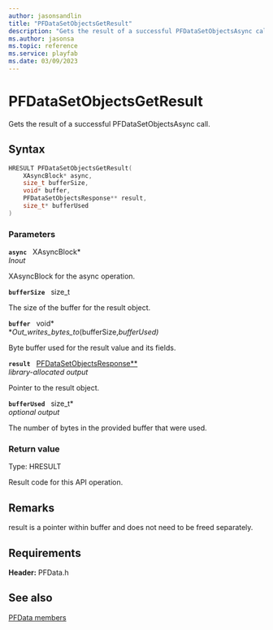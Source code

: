 ```yaml
---
author: jasonsandlin
title: "PFDataSetObjectsGetResult"
description: "Gets the result of a successful PFDataSetObjectsAsync call."
ms.author: jasonsa
ms.topic: reference
ms.service: playfab
ms.date: 03/09/2023
---
```


# PFDataSetObjectsGetResult  

Gets the result of a successful PFDataSetObjectsAsync call.  

## Syntax  
  
```cpp
HRESULT PFDataSetObjectsGetResult(  
    XAsyncBlock* async,  
    size_t bufferSize,  
    void* buffer,  
    PFDataSetObjectsResponse** result,  
    size_t* bufferUsed  
)  
```  
  
### Parameters  
  
**`async`** &nbsp; XAsyncBlock*  
*_Inout_*  
  
XAsyncBlock for the async operation.  
  
**`bufferSize`** &nbsp; size_t  
  
The size of the buffer for the result object.  
  
**`buffer`** &nbsp; void*  
*_Out_writes_bytes_to_(bufferSize,*bufferUsed)*  
  
Byte buffer used for the result value and its fields.  
  
**`result`** &nbsp; [PFDataSetObjectsResponse**](../../pfdatatypes/structs/pfdatasetobjectsresponse.md)  
*library-allocated output*  
  
Pointer to the result object.  
  
**`bufferUsed`** &nbsp; size_t*  
*optional output*  
  
The number of bytes in the provided buffer that were used.  
  
  
### Return value
Type: HRESULT
  
Result code for this API operation.
  
## Remarks  
  
result is a pointer within buffer and does not need to be freed separately.
  
## Requirements  
  
**Header:** PFData.h
  
## See also  
[PFData members](../pfdata_members.md)  

  
  
